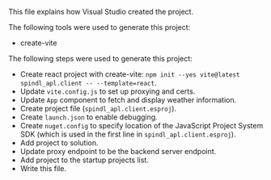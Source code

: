 This file explains how Visual Studio created the project.

The following tools were used to generate this project:
- create-vite

The following steps were used to generate this project:
- Create react project with create-vite: `npm init --yes vite@latest spindl_apl.client -- --template=react`.
- Update `vite.config.js` to set up proxying and certs.
- Update `App` component to fetch and display weather information.
- Create project file (`spindl_apl.client.esproj`).
- Create `launch.json` to enable debugging.
- Create `nuget.config` to specify location of the JavaScript Project System SDK (which is used in the first line in `spindl_apl.client.esproj`).
- Add project to solution.
- Update proxy endpoint to be the backend server endpoint.
- Add project to the startup projects list.
- Write this file.
